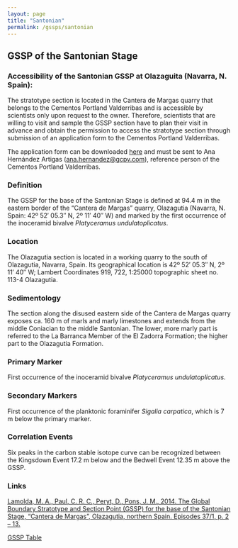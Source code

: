 ```yaml
---
layout: page
title: "Santonian"
permalink: /gssps/santonian
---
```

## GSSP of the Santonian Stage
### Accessibility of the Santonian GSSP at Olazaguita (Navarra, N. Spain):

The stratotype section is located in the Cantera de Margas quarry that belongs to the Cementos Portland Valderribas and is accessible by scientists only upon request to the owner. Therefore, scientists that are willing to visit and sample the GSSP section have to plan their visit in advance and obtain the permission to access the stratotype section through submission of an application form to the Cementos Portland Valderribas.

The application form can be downloaded [here](files/Form-Santonian-GSSP.doc) and must be sent to Ana Hernández Artigas (<ana.hernandez@gcpv.com>), reference person of the Cementos Portland Valderribas.

### Definition
The GSSP for the base of the Santonian Stage is defined at 94.4 m in the eastern border of the “Cantera de Margas” quarry, Olazagutia (Navarra, N. Spain: 42º 52′ 05.3″ N, 2º 11′ 40″ W) and marked by the first occurrence of the inoceramid bivalve _Platyceramus undulatoplicatus_.

### Location
The Olazagutia section is located in a working quarry to the south of Olazagutia, Navarra, Spain. Its geographical location is 42º 52′ 05.3″ N, 2º 11′ 40″ W; Lambert Coordinates 919, 722, 1:25000 topographic sheet no. 113-4 Olazagutia.

### Sedimentology
The section along the disused eastern side of the Cantera de Margas quarry exposes ca. 160 m of marls and marly limestones and extends from the middle Coniacian to the middle Santonian. The lower, more marly part is referred to the La Barranca Member of the El Zadorra Formation; the higher part to the Olazagutia Formation.

### Primary Marker
First occurrence of the inoceramid bivalve _Platyceramus undulatoplicatus_.

### Secondary Markers
First occurrence of the planktonic foraminifer _Sigalia carpatica_, which is 7 m below the primary marker.

### Correlation Events
Six peaks in the carbon stable isotope curve can be recognized between the Kingsdown Event 17.2 m below and the Bedwell Event 12.35 m above the GSSP.

### Links
[Lamolda, M. A., Paul, C. R. C., Peryt, D., Pons, J. M., 2014. The Global Boundary Stratotype and Section Point (GSSP) for the base of the Santonian Stage, “Cantera de Margas”, Olazagutia, northern Spain. Episodes 37/1, p. 2 – 13.](https://stratigraphy.org/gssps/files/santonian.pdf)

[GSSP Table](https://stratigraphy.org/gssps/)


